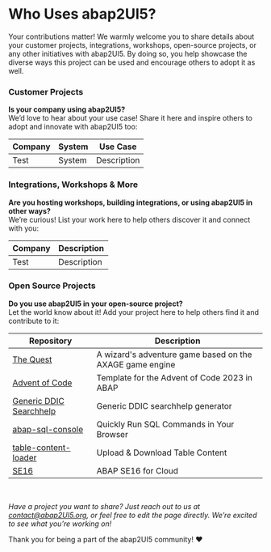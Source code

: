 # Who Uses abap2UI5?

Your contributions matter! We warmly welcome you to share details about your customer projects, integrations, workshops, open-source projects, or any other initiatives with abap2UI5. By doing so, you help showcase the diverse ways this project can be used and encourage others to adopt it as well.

### Customer Projects
**Is your company using abap2UI5?** <br>
We’d love to hear about your use case! Share it here and inspire others to adopt and innovate with abap2UI5 too:
 
|  Company | System | Use Case |
| ------------- | ------------- | ------------- |
| Test | System  | Description |


### Integrations, Workshops & More
**Are you hosting workshops, building integrations, or using abap2UI5 in other ways?** <br>
We’re curious! List your work here to help others discover it and connect with you:

|  Company | Description |
| ------------- | ------------- |
| Test | Description |


### Open Source Projects
**Do you use abap2UI5 in your open-source project?** <br>
Let the world know about it! Add your project here to help others find it and contribute to it:

|  Repository | Description |
| ------------- | ------------- |
| [The Quest](https://github.com/nomssi/axage)  | A wizard's adventure game based on the AXAGE game engine |
| [Advent of Code](https://github.com/joltdx/abap-advent-2023-template) | Template for the Advent of Code 2023 in ABAP  |
| [Generic DDIC Searchhelp](https://github.com/axelmohnen/a2UI5-generic_search_hlp) | Generic DDIC searchhelp generator  |
| [abap-sql-console](https://github.com/abap2UI5-apps/abap-sql-console) | Quickly Run SQL Commands in Your Browser  |
| [table-content-loader](https://github.com/abap2UI5-apps/table-content-loader) | Upload & Download Table Content  |
| [SE16](https://github.com/abap2UI5-apps/SE16) | ABAP SE16 for Cloud  |

<br>

_Have a project you want to share? Just reach out to us at <contact@abap2UI5.org>, or feel free to edit the page directly. We’re excited to see what you’re working on!_

Thank you for being a part of the abap2UI5 community! ❤️ 
